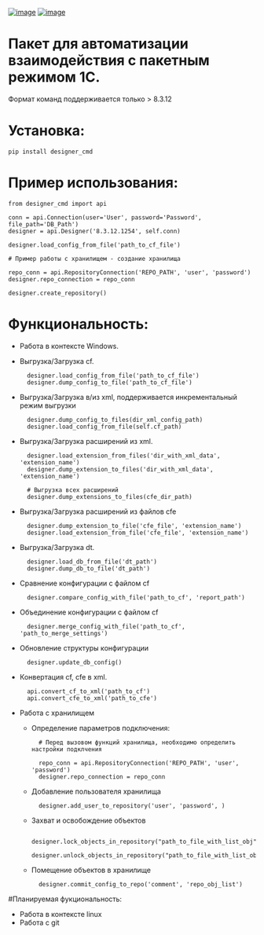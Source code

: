 
[![image](https://img.shields.io/pypi/v/designer_cmd.svg)](https://pypi.org/project/designer_cmd)
[![image](https://img.shields.io/badge/License-MIT-green.svg)](https://opensource.org/licenses/MIT)

# Пакет для автоматизации взаимодействия с пакетным режимом 1С.

Формат команд поддерживается только > 8.3.12

# Установка:
    pip install designer_cmd
    
# Пример использования:
    
    from designer_cmd import api
    
    conn = api.Connection(user='User', password='Password', file_path='DB_Path')
    designer = api.Designer('8.3.12.1254', self.conn)

    designer.load_config_from_file('path_to_cf_file')
    
    # Пример работы с хранилищем - создание хранилища 
    
    repo_conn = api.RepositoryConnection('REPO_PATH', 'user', 'password')
    designer.repo_connection = repo_conn
    
    designer.create_repository()
    
    
# Функциональность:

- Работа в контексте Windows.
- Выгрузка/Загрузка cf.
        
        designer.load_config_from_file('path_to_cf_file')
        designer.dump_config_to_file('path_to_cf_file')      
        
- Выгрузка/Загрузка в/из xml, поддерживается инкрементальный режим выгрузки

        designer.dump_config_to_files(dir_xml_config_path)
        designer.load_config_from_file(self.cf_path)
      
- Выгрузка/Загрузка расширений из xml.

        designer.load_extension_from_files('dir_with_xml_data', 'extension_name')
        designer.dump_extension_to_files('dir_with_xml_data', 'extension_name')       
        
        # Выгрузка всех расширений
        designer.dump_extensions_to_files(cfe_dir_path)
      
- Выгрузка/Загрузка расширений из файлов cfe
        
        designer.dump_extension_to_file('cfe_file', 'extension_name')
        designer.load_extension_from_file('cfe_file', 'extension_name')
        
        
- Выгрузка/Загрузка dt.

        designer.load_db_from_file('dt_path')
        designer.dump_db_to_file('dt_path')
        

- Сравнение конфигурации с файлом cf
        
        designer.compare_config_with_file('path_to_cf', 'report_path')
        
- Объединение конфигурации с файлом cf

        designer.merge_config_with_file('path_to_cf', 'path_to_merge_settings')      


- Обновление структуры конфигурации

        designer.update_db_config()
    
- Конвертация cf, cfe в xml.

        api.convert_cf_to_xml('path_to_cf') 
        api.convert_cfe_to_xml('path_to_cfe')      
        
- Работа с хранилищем
    - Определение параметров подключения: 
    
            # Перед вызовом функций хранилища, необходимо определить настройки подклчения
            
            repo_conn = api.RepositoryConnection('REPO_PATH', 'user', 'password')
            designer.repo_connection = repo_conn
    - Добавление пользователя хранилища
    
            designer.add_user_to_repository('user', 'password', )
            
    - Захват и освобождение объектов
            
            designer.lock_objects_in_repository("path_to_file_with_list_obj")      
            designer.unlock_objects_in_repository("path_to_file_with_list_obj") 
    - Помещение объектов в хранилище
    
            designer.commit_config_to_repo('comment', 'repo_obj_list')                 


#Планируемая фукциональность:

- Работа в контексте linux
- Работа с git
